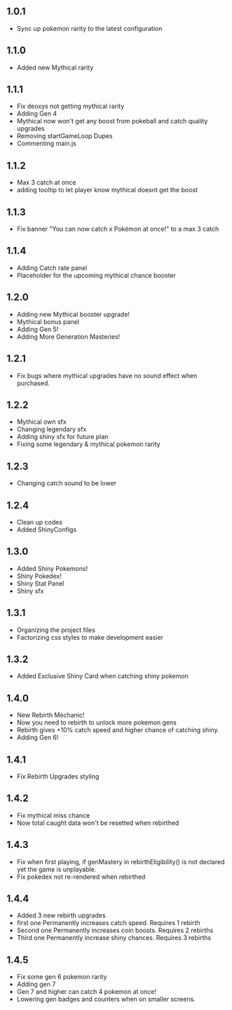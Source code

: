 ## 1.0.1
- Sync up pokemon rarity to the latest configuration

## 1.1.0
- Added new Mythical rarity

## 1.1.1
- Fix deoxys not getting mythical rarity
- Adding Gen 4
- Mythical now won't get any boost from pokeball and catch quality upgrades
- Removing startGameLoop Dupes
- Commenting main.js

## 1.1.2
- Max 3 catch at once
- adding tooltip to let player know mythical doesnt get the boost

## 1.1.3
- Fix banner "You can now catch x Pokémon at once!" to a max 3 catch

## 1.1.4
- Adding Catch rate panel
- Placeholder for the upcoming mythical chance booster

## 1.2.0
- Adding new Mythical booster upgrade!
- Mythical bonus panel
- Adding Gen 5!
- Adding More Generation Masteries!

## 1.2.1
- Fix bugs where mythical upgrades have no sound effect when purchased.

## 1.2.2
- Mythical own sfx
- Changing legendary sfx
- Adding shiny sfx for future plan
- Fixing some legendary & mythical pokemon rarity

## 1.2.3
- Changing catch sound to be lower

## 1.2.4
- Clean up codes
- Added ShinyConfigs

## 1.3.0
- Added Shiny Pokemons!
- Shiny Pokedex!
- Shiny Stat Panel
- Shiny sfx

## 1.3.1
- Organizing the project files
- Factorizing css styles to make development easier

## 1.3.2
- Added Exclusive Shiny Card when catching shiny pokemon

## 1.4.0
- New Rebirth Mechanic!
- Now you need to rebirth to unlock more pokemon gens
- Rebirth gives +10% catch speed and higher chance of catching shiny.
- Adding Gen 6!

## 1.4.1
- Fix Rebirth Upgrades styling

## 1.4.2
- Fix mythical miss chance
- Now total caught data won't be resetted when rebirthed

## 1.4.3
- Fix when first playing, if genMastery in rebirthEligibility() is not declared yet the game is unplayable.
- Fix pokedex not re-rendered when rebirthed

## 1.4.4
- Added 3 new rebirth upgrades
- first one Permanently increases catch speed. Requires 1 rebirth
- Second one Permanently increases coin boosts. Requires 2 rebirths
- Third one Permanently increase shiny chances. Requires 3 rebirths

## 1.4.5
- Fix some gen 6 pokemon rarity
- Adding gen 7
- Gen 7 and higher can catch 4 pokemon at once!
- Lowering gen badges and counters when on smaller screens.